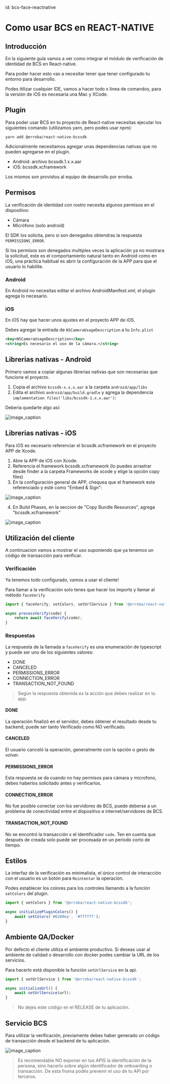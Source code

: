 id: bcs-face-reactnative

# Como usar BCS en REACT-NATIVE

## Introducción

En la siguiente guía vamos a ver como integrar el módulo de verificación de identidad de BCS en React-native.

Para poder hacer esto vas a necesitar tener que tener configurado tu entorno para desarrollo.

Podes itilizar cualquier IDE, vamos a hacer todo x linea de comandos, para la versión de iOS es necesaria una Mac y XCode.


## Plugin

Para poder usar BCS en tu proyecto de React-native necesitas ejecutar los siguientes comando (utilizamos yarn, pero podes usar npm):

```
yarn add @erroba/react-native-bcssdk
```

Adicionalmente necesitamos agregar unas dependencias nativas que no pueden agregarse en el plugin.

* Android: archivo bcssdk.1.x.x.aar
* iOS: bcssdk.xcframework

Los mismos son provistos al equipo de desarrollo por erroba.

## Permisos
La verificación de identidad con rostro necesita algunos permisos en el dispositivo:
* Cámara
* Micrófono (solo android)

El SDK los solicita, pero si son denegados obtendras la respuesta `PERMISSIONS_ERROR`.
<aside class="negative">
Si los permisos son denegados multiples veces la aplicación ya no mostrara la solicitud, este es el comportamiento natural tanto en Android como en iOS, una práctica habitual es abrir la configuración de la APP para que el usuario lo habilite.
</aside>

### Android

En Android no necesitas editar el archivo AndroidManifest.xml, el plugin agrega lo necesario.

### iOS

En iOS hay que hacer unos ajustes en el proyecto APP de  iOS.

Debes agregar la entrada de `NSCameraUsageDescription` a tu `Info.plist`

```xml
<key>NSCameraUsageDescription</key>
<string>Es necesario el uso de la cámara.</string>
```

## Librerias nativas - Android

Primero vamos a copiar algunas librerias nativas que son necesarias que funcione el proyecto.

1. Copia el archivo `bcssdk-x.x.x.aar` a la carpeta `android/app/libs`
2. Edita el archivo `android/app/build.gradle` y agrega la dependencia `implementation files('libs/bcssdk-1.x.x.aar')`:

Debería quedarte algo así:

![image_caption](img/android_rn.png)

## Librerias nativas - iOS

Para iOS es necesario referenciar el bcssdk.xcframework en el proyecto APP de Xcode.

1. Abre la APP de iOS con Xcode.
2. Referencia el framework bcssdk.xcframework (lo puedes arrastrar desde finder a la carpeta Frameworks de xcode y elige la opción copy files)
3. En la configuración general de APP, chequea que el framework este referenciado y esté como "Embed & Sign":

![image_caption](img/ios_ref01_rn.png)

4. En Build Phases, en la seccion de "Copy Bundle Resources", agrega "bcssdk.xcframework"

![image_caption](img/ios_ref02_rn.png)

## Utilización del cliente

A continuacion vamos a mostrar el uso suponiendo que ya tenemos un código de transacción para verificar.

### Verificación

Ya tenemos todo configurado, vamos a usar el cliente!

Para llamar a la verificación solo tenes que hacer los imports y llamar al método `faceVerify`
```typescript
import { faceVerify, setColors, setUrlService } from '@erroba/react-native-bcssdk';

async processVerify(code) {
    return await faceVerify(code);
}
```

### Respuestas

La respuesta de la llamada a `faceVerify` es una enumeración de typescript y puede ser uno de los siguientes valores:

* DONE
* CANCELED
* PERMISSIONS_ERROR
* CONNECTION_ERROR
* TRANSACTION_NOT_FOUND


> Según la respuesta obtenida es la acción que debes realizar en tu app.

#### DONE

La operación finalizó en el servidor, debes obtener el resultado desde tu backend, puede ser tanto Verificado como NO verificado.

#### CANCELED

El usuario canceló la operación, generalmente con la opción o gesto de volver.

#### PERMISSIONS_ERROR

Esta respuesta se da cuando no hay permisos para cámara y microfono, debes haberlos solicitado antes y verificarlos.

#### CONNECTION_ERROR

No fue posible conectar con los servidores de BCS, puede deberse a un problema de conectividad entre el dispositivo e internet/servidores de BCS.

#### TRANSACTION_NOT_FOUND

No se encontró la transacción x el identificador `code`. Ten en cuenta que después de creada solo puede ser procesada en un período corto de tiempo.

## Estilos

La interfaz de la verificación es minimalista, el único control de interacción con el usuario es un botón para `Reintentar` la operación.

Podes establecer los colores para los controles llamando a la función `setColors` del plugin.

```typescript
import { setColors } from '@erroba/react-native-bcssdk';

async initializePluginColors() {
    await setColors('#6200ea', '#ffffff');
}
```

## Ambiente QA/Docker

Por defecto el cliente utiliza el ambiente productivo. Si deseas usar al ambiente de calidad o desarrollo con docker podes cambiar la URL de los servicios.

Para hacerlo está disponible la función `setUrlService` en la api.

```typescript
import { setUrlService } from '@erroba/react-native-bcssdk';

async initializeUrl() {
    await setUrlService(url);
}
```

> No dejes este código en el RELEASE de tu aplicación.

## Servicio BCS

Para utilizar la verificación, previamente debes haber generado un código de transacción desde el backend de tu aplicación.

![image_caption](img/app_seq.png)


>Es recomendable NO exponer en tus APIS la identificación de la persona, sino hacerlo sobre algún identificador de onboarding o transacción. De esta froma podés prevenir el uso de tu API por terceros.



